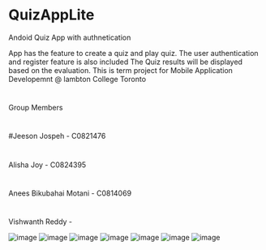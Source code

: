 # QuizAppLite
Andoid Quiz App with authnetication

App has the feature to create a quiz and play quiz.
The user authentication and register feature is also included
The Quiz results will be displayed based on the evaluation.
This is term project for Mobile Application Developemnt @ lambton College Toronto
#
Group Members 
#
#Jeeson Jospeh - C0821476 
#
Alisha Joy - C0824395 
#
Anees Bikubahai Motani - C0814069 
#
Vishwanth Reddy -



         

 
![image](https://user-images.githubusercontent.com/16876902/183775188-154e261a-8e7b-4c04-8429-60766b5c4ff8.png)
![image](https://user-images.githubusercontent.com/16876902/183775287-b213186d-22c8-49b5-948a-270ffd78f744.png)
![image](https://user-images.githubusercontent.com/16876902/183775294-33cff0f9-5c34-47bf-a607-18be65eca009.png)
![image](https://user-images.githubusercontent.com/16876902/183775306-afb59845-ca8f-49ad-9243-4698bff96850.png)
![image](https://user-images.githubusercontent.com/16876902/183775313-53169f44-1256-4989-b60f-ccec4037f55b.png)
![image](https://user-images.githubusercontent.com/16876902/183775321-d5bf577f-4d61-405f-a0db-bec9f15abc2a.png)
![image](https://user-images.githubusercontent.com/16876902/183775325-489f20e1-74d0-4ab0-9976-881f36a49fb0.png)



